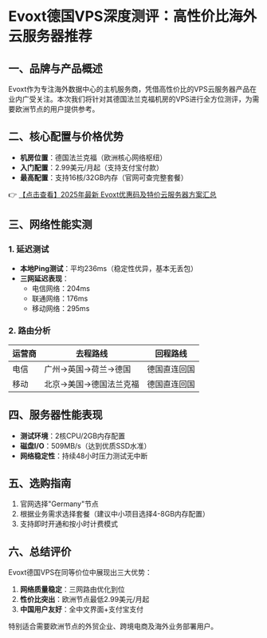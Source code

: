 # Evoxt德国VPS深度测评：高性价比海外云服务器推荐

## 一、品牌与产品概述
Evoxt作为专注海外数据中心的主机服务商，凭借高性价比的VPS云服务器产品在业内广受关注。本次我们将针对其德国法兰克福机房的VPS进行全方位测评，为需要欧洲节点的用户提供参考。

## 二、核心配置与价格优势
- **机房位置**：德国法兰克福（欧洲核心网络枢纽）
- **入门配置**：2.99美元/月起（支持支付宝付款）
- **最高配置**：支持16核/32GB内存（官网可查完整套餐）

👉 [【点击查看】2025年最新 Evoxt优惠码及特价云服务器方案汇总](https://bit.ly/evoxt)

## 三、网络性能实测
### 1. 延迟测试
- **本地Ping测试**：平均236ms（稳定性优异，基本无丢包）
- **三网延迟表现**：
  - 电信网络：204ms 
  - 联通网络：176ms
  - 移动网络：295ms

### 2. 路由分析
| 运营商 | 去程路线                          | 回程路线                |
|--------|-----------------------------------|-------------------------|
| 电信   | 广州→英国→荷兰→德国               | 德国直连回国            |
| 移动   | 北京→美国→德国法兰克福            | 德国直连回国            |

## 四、服务器性能表现
- **测试环境**：2核CPU/2GB内存配置
- **磁盘I/O**：509MB/s（达到优质SSD水准）
- **网络稳定性**：持续48小时压力测试无中断

## 五、选购指南
1. 官网选择"Germany"节点
2. 根据业务需求选择套餐（建议中小项目选择4-8GB内存配置）
3. 支持即时开通和按小时计费模式

## 六、总结评价
Evoxt德国VPS在同等价位中展现出三大优势：
1. **网络质量稳定**：三网路由优化到位
2. **性价比突出**：欧洲节点最低2.99美元/月起
3. **中国用户友好**：全中文界面+支付宝支付

特别适合需要欧洲节点的外贸企业、跨境电商及海外业务部署用户。